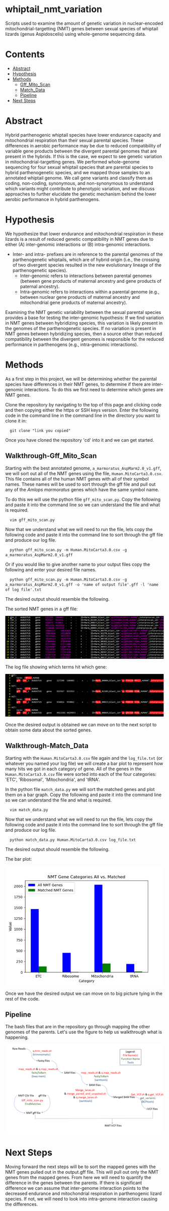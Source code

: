 # whiptail_nmt_variation
Scripts used to examine the amount of genetic variation in nuclear-encoded mitochondrial-targetting (NMT) genes between sexual species of whiptail lizards (genus Aspidoscelis) using whole-genome sequencing data.

# Contents

- [Abstract](#abstract)
- [Hypothesis](#hypothesis)
- [Methods](#methods)
  - [Gff_Mito_Scan](#walkthrough-Gff_Mito_Scan)
  - [Match_Data](#walkthrough-Match_Data)
  - [Pipeline](#pipeline)
- [Next Steps](#nextsteps)

# Abstract

 Hybrid parthenogenic whiptail species have lower endurance capacity and mitochondrial respiration than their sexual parental species. These differences in aerobic performance may be due to reduced compatibility of variable gene products between the divergent parental genomes that are present in the hybrids. If this is the case, we expect to see genetic variation in mitochondrial-targetting genes. We performed whole-genome sequencing for four sexual whiptail species that are parental species to hybrid parthenogenetic species, and we mapped those samples to an annotated whiptail genome. We call gene variants and classify them as coding, non-coding, synonymous, and non-synonymous to understand which variants might contribute to phenotypic variation, and we discuss approaches to further elucidate the genetic mechanism behind the lower aerobic performance in hybrid parthenogens.

# Hypothesis
We hypothesize that lower endurance and mitochondrial respiration in these lizards is a result of reduced genetic compatibility in NMT genes due to either 
(A) inter-genomic interactions or (B) intra-genomic interactions. 
- Inter- and intra- prefixes are in reference to the parental genomes of the parthenogenetic whiptails, which are of hybrid origin (i.e., the crossing of two divergent species resulted in the new evolutionary lineage of the parthenogenetic species).
  - Inter-genomic refers to interactions between parental genomes (between gene products of maternal ancestry and gene products of paternal ancestry).
  - Intra-genomic refers to interactions within a parental genome (e.g., between nuclear gene products of maternal ancestry and mitochondrial gene products of maternal ancestry). 

Examining the NMT genetic variability between the sexual parental species provides a base for testing the inter-genomic hypothesis: If we find variation in NMT genes between hybridizing species, this variation is likely present in the genomes of the parthenogenetic species. If no variation is present in NMT genes between hybridizing species, then a source other than reduced compatibility between the divergent genomes is responsible for the reduced performance in parthenogens (e.g., intra-genomic interactions). 

# Methods
As a first step in this project, we will be determining whether the parental species have differences in their NMT genes, to determine if there are inter-genomic interactions. To do this we first need to determine which genes are NMT genes. 

Clone the repository by navigating to the top of this page and clicking code and then copying either the https or SSH keys version. Enter the following code in the command line in the command line in the directory you want to clone it in:

  ```
    git clone "link you copied"
  ```

Once you have cloned the repository 'cd' into it and we can get started. 

## Walkthrough-Gff_Mito_Scan

Starting with the best annotated genome, `a_marmoratus_AspMarm2.0_v1.gff`, we will sort out all of the NMT genes using the file, `Human.MitoCarta3.0.csv`. This file contains all of the human NMT genes with all of their symbol names. These names will be used to sort through the gff file and pull out any of the *Amlops marmoratus* genes which have the same symbol name. 

To do this we will use the python filie `gff_mito_scan.py`. Copy the following and paste it into the command line so we can understand the file and what is required. 

  ```
    vim gff_mito_scan.py
  ```

Now that we understand what we will need to run the file, lets copy the following code and paste it into the command line to sort through the gff file and produce our log file. 

  ```
    python gff_mito_scan.py -m Human.MitoCarta3.0.csv -g a_marmoratus_AspMarm2.0_v1.gff
  ```

Or if you would like to give another name to your output files copy the following and enter your desired file names. 

  ```
    python gff_mito_scan.py -m Human.MitoCarta3.0.csv -g a_marmoratus_AspMarm2.0_v1.gff -o 'name of output file'.gff -l 'name of log file'.txt
  ```

The desired output should resemble the following.

The sorted NMT genes in a gff file:

![alt text](NMTgff.png "NMT Sorted Genes gff File")

The log file showing which terms hit which gene:

![alt text](Log.png "Log File with hits")

Once the desired output is obtained we can move on to the next script to obtain some data about the sorted genes. 

## Walkthrough-Match_Data

Starting with the `Human.MitoCarta3.0.csv` file again and the `log_file.txt` (or whatever you named your log file) we will create a bar plot to represent how many hits we got in each category of gene. All of the genes in the `Human.MitoCarta3.0.csv` file were sorted into each of the four categories: 'ETC', 'Ribosomal', 'Mitochondria', and 'tRNA'. 

In the python file `match_data.py` we will sort the matched genes and plot them on a bar graph. Copy the following and paste it into the command line so we can understand the file and what is required. 

  ```
    vim match_data.py
  ```

Now that we understand what we will need to run the file, lets copy the following code and paste it into the command line to sort through the gff file and produce our log file. 

  ```
    python match_data.py Human.MitoCarta3.0.csv log_file.txt
  ```

The desired output should resemble the following.

The bar plot:

![alt text](Bar_Plt.png "Bar Plot of Figure Data")

Once we have the desired output we can move on to big picture tying in the rest of the code.


## Pipeline

The bash files that are in the repository go through mapping the other genomes of the parents. Let's use the figure to help us walkthrough what is happening.

![alt text](NMTPipline.PNG "dBar Plot of Figure Data")

# Next Steps

Moving forward the next steps will be to sort the mapped genes with the NMT genes pulled out in the output.gff file. This will pull out only the NMT genes from the mapped genes. From here we will need to quantify the difference in the genes between the parents. If there is significant difference we can assume that inter-genome interaction points to the decreased endurance and mitochondrial respiration in parthenogenic lizard species. If not, we will need to look into intra-genome interaction causing the differences. 




